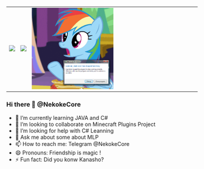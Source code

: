 <table><tr>
<td><img src="https://github-readme-stats.vercel.app/api?username=NekokeCore&show_icons=true" /></td>
<td><img src="https://github-readme-stats.vercel.app/api/top-langs/?username=NekokeCore&show_icons=true&theme=vue"/></td>
<td><img width="50%" src="https://github.com/NekokeCore/NekokeCore/blob/main/rainbow.gif?raw=true" /></td>
</tr></table>

### Hi there 👋 @NekokeCore
- 🌱 I’m currently learning JAVA and C#
- 👯 I’m looking to collaborate on Minecraft Plugins Project
- 🤔 I’m looking for help with C# Leanning
- 💬 Ask me about some about MLP
- 📫 How to reach me: Telegram @NekokeCore
- 😄 Pronouns: Friendship is magic !
- ⚡ Fun fact: Did you konw Kanasho?
